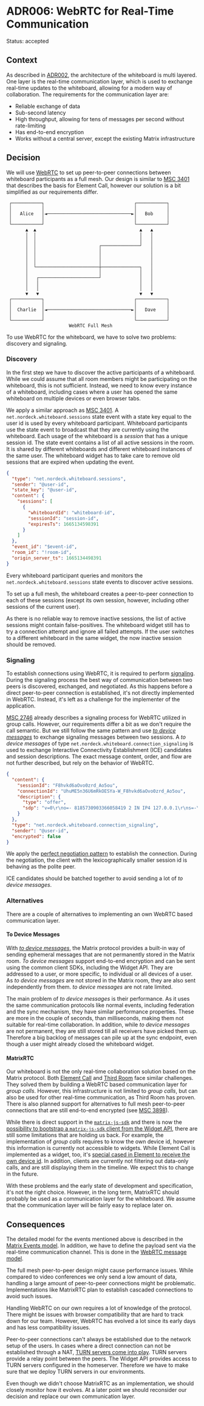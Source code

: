 # ADR006: WebRTC for Real-Time Communication

Status: accepted

<!--
These documents have names that are short noun phrases. For example, "ADR001:
Deployment on Ruby on Rails 3.0.10" or "ADR009: LDAP for Multitenant Integration"
-->

## Context

<!--
This section describes the forces at play, including technological, political,
social, and project local. These forces are probably in tension, and should be
called out as such. The language in this section is value-neutral. It is simply
describing facts. -->

As described in [ADR002][adr002], the architecture of the whiteboard is multi layered.
One layer is the real-time communication layer, which is used to exchange real-time updates to the whiteboard, allowing for a modern way of collaboration.
The requirements for the communication layer are:

- Reliable exchange of data
- Sub-second latency
- High throughput, allowing for tens of messages per second without rate-limiting
- Has end-to-end encryption
- Works without a central server, except the existing Matrix infrastructure

## Decision

<!-- This section describes our response to these forces. It is stated in full
sentences, with active voice. "We will ..." -->

We will use [WebRTC][webrtc] to set up peer-to-peer connections between whiteboard participants as a full mesh.
Our design is similar to [MSC 3401][msc3401] that describes the basis for Element Call, however our solution is a bit simplified as our requirements differ.

```
 ┌───────────┐                                 ┌───────────┐
 │           │                                 │           │
 │   Alice   │◄───────────────────────────────►│   Bob     │
 │           │                                 │           │
 └───────────┘                                 └───────────┘
       ▲  ▲                                      ▲   ▲
       │  │                                      │   │
       │  │                                      │   │
       │  │                       ┌──────────────┘   │
       │  │                       │                  │
       │  │                       │                  │
       │  │                       │                  │
       │  └───────────────────────┼──────────────┐   │
       │                          │              │   │
       │   ┌──────────────────────┘              │   │
       │   │                                     │   │
       │   │                                     │   │
       ▼   ▼                                     ▼   ▼
 ┌───────────┐                                 ┌───────────┐
 │           │                                 │           │
 │  Charlie  │◄───────────────────────────────►│   Dave    │
 │           │                                 │           │
 └───────────┘                                 └───────────┘
                       WebRTC Full Mesh
```

To use WebRTC for the whiteboard, we have to solve two problems: discovery and signaling.

### Discovery

In the first step we have to discover the active participants of a whiteboard.
While we could assume that all room members might be participating on the whiteboard, this is not sufficient.
Instead, we need to know every instance of a whiteboard, including cases where a user has opened the same whiteboard on multiple devices or even browser tabs.

We apply a similar approach as [MSC 3401][msc3401].
A `net.nordeck.whiteboard.sessions` state event with a state key equal to the user id is used by every whiteboard participant.
Whiteboard participants use the state event to broadcast that they are currently using the whiteboard.
Each usage of the whiteboard is a _session_ that has a unique session id.
The state event contains a list of all active sessions in the room.
It is shared by different whiteboards and different whiteboard instances of the same user.
The whiteboard widget has to take care to remove old sessions that are expired when updating the event.

```json
{
  "type": "net.nordeck.whiteboard.sessions",
  "sender": "@user-id",
  "state_key": "@user-id",
  "content": {
    "sessions": [
      {
        "whiteboardId": "whiteboard-id",
        "sessionId": "session-id",
        "expiresTs": 1665134598391
      }
    ]
  },
  "event_id": "$event-id",
  "room_id": "!room-id",
  "origin_server_ts": 1665134498391
}
```

Every whiteboard participant queries and monitors the `net.nordeck.whiteboard.sessions` state events to discover active sessions.

To set up a full mesh, the whiteboard creates a peer-to-peer connection to each of these sessions (except its own session, however, including other sessions of the current user).

As there is no reliable way to remove inactive sessions, the list of active sessions might contain false-positives.
The whiteboard widget still has to try a connection attempt and ignore all failed attempts.
If the user switches to a different whiteboard in the same widget, the now inactive session should be removed.

### Signaling

To establish connections using WebRTC, it is required to perform [signaling][mdn-signaling].
During the signaling process the best way of communication between two peers is discovered, exchanged, and negotiated.
As this happens before a direct peer-to-peer connection is established, it's not directly implemented in WebRTC.
Instead, it's left as a challenge for the implementer of the application.

[MSC 2746][msc2746] already describes a signaling process for WebRTC utilized in group calls.
However, our requirements differ a bit as we don't require the call semantic.
But we still follow the same pattern and use [_to device messages_][todevicemessages] to exchange signaling messages between two sessions.
A _to device messages_ of type `net.nordeck.whiteboard.connection_signaling` is used to exchange Interactive Connectivity Establishment (ICE) candidates and session descriptions.
The exact message content, order, and flow are not further described, but rely on the behavior of WebRTC.

```json
{
  "content": {
    "sessionId": "F8hvkd6aOvo0zrd_Ao5ou",
    "connectionId": "UhuME5n36U6mRkOESYa-W_F8hvkd6aOvo0zrd_Ao5ou",
    "description": {
      "type": "offer",
      "sdp": "v=0\r\no=- 8185730903366058419 2 IN IP4 127.0.0.1\r\ns=-\r\nt=0 0\r\na=group:BUNDLE 0\r\na=extmap-allow-mixed\r\na=msid-semantic: WMS\r\nm=application 9 UDP/DTLS/SCTP webrtc-datachannel\r\nc=IN IP4 0.0.0.0\r\na=ice-ufrag:hVWA\r\na=ice-pwd:lMj7TeluZCPrcvz3KvZDA5jz\r\na=ice-options:trickle\r\na=fingerprint:sha-256 DA:01:49:B8:30:32:18:9D:24:10:59:0E:CB:74:2C:28:20:63:2C:32:78:71:D4:E1:C6:92:4D:7A:E7:E1:24:8E\r\na=setup:actpass\r\na=mid:0\r\na=sctp-port:5000\r\na=max-message-size:262144\r\n"
    }
  },
  "type": "net.nordeck.whiteboard.connection_signaling",
  "sender": "@user-id",
  "encrypted": false
}
```

We apply the [perfect negotiation pattern][mdn-perfect-negotiation] to establish the connection.
During the negotiation, the client with the lexicographically smaller session id is behaving as the polite peer.

ICE candidates should be batched together to avoid sending a lot of _to device messages_.

### Alternatives

There are a couple of alternatives to implementing an own WebRTC based communication layer.

#### To Device Messages

With [_to device messages_][todevicemessages], the Matrix protocol provides a built-in way of sending ephemeral messages that are not permanently stored in the Matrix room.
_To device messages_ support end-to-end encryption and can be sent using the common client SDKs, including the Widget API.
They are addressed to a user, or more specific, to individual or all devices of a user.
As _to device messages_ are not stored in the Matrix room, they are also sent independently from them.
_to device messages_ are not rate limited.

The main problem of _to device messages_ is their performance.
As it uses the same communication protocols like normal events, including federation and the sync mechanism, they have similar performance properties.
These are more in the couple of seconds, than milliseconds, making them not suitable for real-time collaboration.
In addition, while _to device messages_ are not permanent, they are still stored till all receivers have picked them up.
Therefore a big backlog of messages can pile up at the sync endpoint, even though a user might already closed the whiteboard widget.

#### MatrixRTC

Our whiteboard is not the only real-time collaboration solution based on the Matrix protocol.
Both [Element Call][elementcall] and [Third Room][thirdroom] face similar challenges.
They solved them by building a WebRTC based communication layer for _group calls_.
However, this infrastructure is not limited to _group calls_, but can also be used for other real-time communication, as Third Room has proven.
There is also planned support for alternatives to full mesh peer-to-peer connections that are still end-to-end encrypted (see [MSC 3898](msc3898)).

While there is direct support in the [`matrix-js-sdk`][matrix-js-sdk-webrtc] and there is now the [possibility to bootstrap a `matrix-js-sdk` client from the Widget API][matrix-js-sdk-embedding], there are still some limitations that are holding us back.
For example, the implementation of _group calls_ requires to know the own device id, however this information is currently not accessible to widgets.
While Element Call is implemented as a widget, too, it's [special cased in Element to receive the own device id][matrix-react-sdk-element-call-special].
In addition, clients are currently not filtering out data-only calls, and are still displaying them in the timeline.
We expect this to change in the future.

With these problems and the early state of development and specification, it's not the right choice.
However, in the long term, MatrixRTC should probably be used as a communication layer for the whiteboard.
We assume that the communication layer will be fairly easy to replace later on.

## Consequences

The detailed model for the events mentioned above is described in the [Matrix Events model][matrix-events].
In addition, we have to define the payload sent via the real-time communication channel.
This is done in the [WebRTC message model][webrtc-message-model].

The full mesh peer-to-peer design might cause performance issues.
While compared to video conferences we only send a low amount of data, handling a large amount of peer-to-peer connections might be problematic.
Implementations like MatrixRTC plan to establish cascaded connections to avoid such issues.

Handling WebRTC on our own requires a lot of knowledge of the protocol.
There might be issues with browser compatibility that are hard to track down for our team.
However, WebRTC has evolved a lot since its early days and has less compatibility issues.

Peer-to-peer connections can't always be established due to the network setup of the users.
In cases where a direct connection can not be established through a NAT, [TURN servers come into play][turn-server].
TURN servers provide a relay point between the peers.
The Widget API provides access to TURN servers configured in the homeserver.
Therefore we have to make sure that we deploy TURN servers in our environments.

Even though we didn't choose MatrixRTC as an implementation, we should closely monitor how it evolves.
At a later point we should reconsider our decision and replace our own communication layer.

<!-- This section describes the resulting context, after applying the decision.
All consequences should be listed here, not just the "positive" ones. A particular
decision may have positive, negative, and neutral consequences, but all of them
affect the team and project in the future. -->

<!-- This template is taken from a blog post by Michael Nygard
https://thinkrelevance.com/blog/2011/11/15/documenting-architecture-decisions -->

[todevicemessages]: https://spec.matrix.org/v1.5/client-server-api/#send-to-device-messaging
[elementcall]: https://github.com/vector-im/element-call
[thirdroom]: https://github.com/matrix-org/thirdroom
[msc3898]: https://github.com/matrix-org/matrix-spec-proposals/pull/3898
[matrix-js-sdk-webrtc]: https://github.com/matrix-org/matrix-js-sdk/tree/develop/src/webrtc
[matrix-js-sdk-embedding]: https://github.com/matrix-org/matrix-js-sdk/blob/develop/src/embedded.ts
[matrix-react-sdk-element-call-special]: https://github.com/matrix-org/matrix-react-sdk/blob/develop/src/models/Call.ts#L654
[adr002]: ./adr002-multi-layer-communication-and-storage-architecture.md
[webrtc]: https://developer.mozilla.org/en-US/docs/Web/API/WebRTC_API
[msc3401]: https://github.com/matrix-org/matrix-spec-proposals/pull/3401
[mdn-signaling]: https://developer.mozilla.org/en-US/docs/Web/API/WebRTC_API/Signaling_and_video_calling
[mdn-perfect-negotiation]: https://developer.mozilla.org/en-US/docs/Web/API/WebRTC_API/Perfect_negotiation
[msc2746]: https://github.com/matrix-org/matrix-spec-proposals/pull/2746
[matrix-events]: ../model/matrix-events.md
[webrtc-message-model]: ../model/webrtc-messages.md
[turn-server]: https://bloggeek.me/webrtc-turn/
